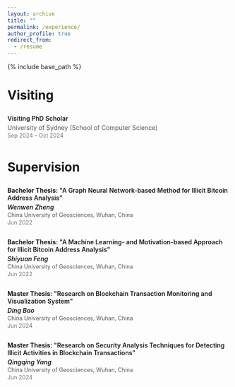 ```yaml
---
layout: archive
title: ""
permalink: /experience/
author_profile: true
redirect_from:
  - /resume
---
```


{% include base_path %}


# Visiting

<style>
  /* Visiting */
  .visiting-item {
    margin-bottom: 12px;
    padding: 8px 0;
    border-bottom: none;
  }
  .visiting-role {
    font-weight: 600;
    font-size: 1em;
  }
  .visiting-details {
    margin-top: 4px;
    color: #555;
  }
  .visiting-time {
    margin-top: 2px;
    font-size: 0.9em;
    color: #777;
  }

  /* Supervision */
  .supervision-list {
    list-style: none;
    padding: 0;
    margin: 0;
  }
  .supervision-item {
    margin-bottom: 12px;
    padding: 8px 0;
    border-bottom: none;
  }
  .supervision-item:last-child {
    border-bottom: none;
  }
  .supervision-title {
    font-weight: 600;
    font-size: 1em;
  }
  .supervision-name {
    font-weight: 600;
    font-size: 1em;
    margin-top: 4px;
  }
  .supervision-location {
    margin-top: 2px;
    font-size: 0.9em;
    color: #555;
  }
  .supervision-date {
    margin-top: 2px;
    font-size: 0.9em;
    color: #777;
  }

  /* 屏幕宽度 < 600px 时 */
  @media (max-width: 600px) {
    .visiting-role,
    .supervision-title,
    .supervision-name {
      font-size: 1em;
    }
    .visiting-time,
    .supervision-date {
      font-size: 0.85em;
    }
    .visiting-item,
    .supervision-item {
      padding: 6px 0;
    }
  }
</style>

<div class="visiting-item">
  <div class="visiting-role">Visiting PhD Scholar</div>
  <div class="visiting-details">University of Sydney (School of Computer Science)</div>
  <div class="visiting-time">Sep 2024 – Oct 2024</div>
</div>

# Supervision

<ul class="supervision-list">
  <li class="supervision-item">
    <div class="supervision-title"><strong>Bachelor Thesis</strong>: "A Graph Neural Network-based Method for Illicit Bitcoin Address Analysis"</div>
    <div class="supervision-name"><em>Wenwen Zheng</em></div>
    <div class="supervision-location">China University of Geosciences, Wuhan, China</div>
    <div class="supervision-date">Jun 2022</div>
  </li>
  <li class="supervision-item">
    <div class="supervision-title"><strong>Bachelor Thesis</strong>: "A Machine Learning- and Motivation-based Approach for Illicit Bitcoin Address Analysis"</div>
    <div class="supervision-name"><em>Shiyuan Feng</em></div>
    <div class="supervision-location">China University of Geosciences, Wuhan, China</div>
    <div class="supervision-date">Jun 2022</div>
  </li>
  <li class="supervision-item">
    <div class="supervision-title"><strong>Master Thesis</strong>: "Research on Blockchain Transaction Monitoring and Visualization System"</div>
    <div class="supervision-name"><em>Ding Bao</em></div>
    <div class="supervision-location">China University of Geosciences, Wuhan, China</div>
    <div class="supervision-date">Jun 2024</div>
  </li>
  <li class="supervision-item">
    <div class="supervision-title"><strong>Master Thesis</strong>: "Research on Security Analysis Techniques for Detecting Illicit Activities in Blockchain Transactions"</div>
    <div class="supervision-name"><em>Qingqing Yang</em></div>
    <div class="supervision-location">China University of Geosciences, Wuhan, China</div>
    <div class="supervision-date">Jun 2024</div>
  </li>
</ul>




<!--# Visiting

* Visiting PhD Scholar, University of Sydney (School of Computer Science), Sep 2024 – Oct 2024

# Supervision

* *Wenwen Zheng*, **Bachelor Thesis**: "A Graph Neural Network-based Method for Illicit Bitcoin Address Analysis", China University of Geosciences, Wuhan, China, Jun. 2022
* *Shiyuan Feng*, **Bachelor Thesis**: "A Machine Learning- and Motivation-based Approach for Illicit Bitcoin Address Analysis", China University of Geosciences, Wuhan, China, Jun. 2022
* *Ding Bao*, **Master Thesis**: "Research on Blockchain Transaction Monitoring and Visualization System", China University of Geosciences, Wuhan, China, Jun. 2024
* *Qingqing Yang*, **Master Thesis**: "Research on Security Analysis Techniques for Detecting Illicit Activities in Blockchain Transactions", China University of Geosciences, Wuhan, China, Jun. 2024 -->
 


<!-- # Intership -->


  
